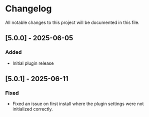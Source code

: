 # Changelog

All notable changes to this project will be documented in this file.

## [5.0.0] - 2025-06-05
### Added
- Initial plugin release

## [5.0.1] - 2025-06-11
### Fixed
- Fixed an issue on first install where the plugin settings were not initialized correctly.